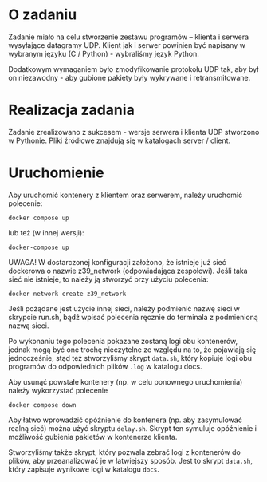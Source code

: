 # O zadaniu
Zadanie miało na celu stworzenie zestawu programów – klienta i serwera wysyłające datagramy UDP. Klient jak i serwer powinien być napisany w wybranym języku (C / Python) - wybraliśmy język Python. 


Dodatkowym wymaganiem było zmodyfikowanie protokołu UDP tak, aby był on niezawodny - aby gubione pakiety były wykrywane i retransmitowane.

# Realizacja zadania
Zadanie zrealizowano z sukcesem - wersje serwera i klienta UDP stworzono w Pythonie. Pliki źródłowe znajdują się w katalogach server / client. 

# Uruchomienie
Aby uruchomić kontenery z klientem oraz serwerem, należy uruchomić polecenie:
```
docker compose up
```
lub też (w innej wersji):
```
docker-compose up
```


UWAGA! W dostarczonej konfiguracji założono, że istnieje już sieć dockerowa o nazwie z39_network (odpowiadająca zespołowi). Jeśli taka sieć nie istnieje, to należy ją stworzyć przy użyciu polecenia:

```
docker network create z39_network
```
Jeśli pożądane jest użycie innej sieci, należy podmienić nazwę sieci w skrypcie run.sh, bądź wpisać polecenia ręcznie do terminala z podmienioną nazwą sieci.


Po wykonaniu tego polecenia pokazane zostaną logi obu kontenerów, jednak mogą być one trochę nieczytelne ze względu na to, że pojawiają się jednocześnie, stąd też stworzyliśmy skrypt `data.sh`, który kopiuje logi obu programów do odpowiednich plików `.log` w katalogu docs.


Aby usunąć powstałe kontenery (np. w celu ponownego uruchomienia) należy wykorzystać polecenie
```
docker compose down
```


Aby łatwo wprowadzić opóźnienie do kontenera (np. aby zasymulować realną sieć) można użyć skryptu `delay.sh`. Skrypt ten symuluje opóźnienie i możliwość gubienia pakietów w kontenerze klienta. 



Stworzyliśmy także skrypt, który pozwala zebrać logi z kontenerów do plików, aby przeanalizować je w łatwiejszy sposób. Jest to skrypt `data.sh`, który zapisuje wynikowe logi w katalogu `docs`.
